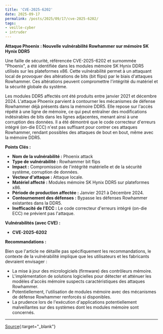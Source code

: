 ```yaml
---
title: 'CVE-2025-6202'
date: 2025-09-17
permalink: /posts/2025/09/17/cve-2025-6202/
tags:
- veille-cyber
- intruder
---
```

**Attaque Phoenix : Nouvelle vulnérabilité Rowhammer sur mémoire SK Hynix DDR5**

Une faille de sécurité, référencée CVE-2025-6202 et surnommée "Phoenix", a été identifiée dans les modules mémoire SK Hynix DDR5 utilisés sur les plateformes x86. Cette vulnérabilité permet à un attaquant local de provoquer des altérations de bits (bit flips) par le biais d'attaques Rowhammer. Ces altérations peuvent compromettre l'intégrité du matériel et la sécurité globale du système.

Les modules DDR5 affectés ont été produits entre janvier 2021 et décembre 2024. L'attaque Phoenix parvient à contourner les mécanismes de défense Rowhammer déjà présents dans la mémoire DDR5. Elle repose sur l'accès répété à une ligne de mémoire, ce qui peut entraîner des modifications indésirables de bits dans les lignes adjacentes, menant ainsi à une corruption des données. Il a été démontré que le code correcteur d'erreurs intégré (on-die ECC) n'est pas suffisant pour contrer ces attaques Rowhammer, rendant possibles des attaques de bout en bout, même avec la mémoire DDR5.

**Points Clés :**

*   **Nom de la vulnérabilité :** Phoenix attack
*   **Type de vulnérabilité :** Rowhammer bit flips
*   **Impact :** Compromission de l'intégrité matérielle et de la sécurité système, corruption de données.
*   **Vecteur d'attaque :** Attaque locale.
*   **Matériel affecté :** Modules mémoire SK Hynix DDR5 sur plateformes x86.
*   **Période de production affectée :** Janvier 2021 à Décembre 2024.
*   **Contournement des défenses :** Bypasse les défenses Rowhammer existantes dans la DDR5.
*   **Inefficacité de l'ECC :** Le code correcteur d'erreurs intégré (on-die ECC) ne prévient pas l'attaque.

**Vulnérabilités (avec CVE) :**

*   **CVE-2025-6202**

**Recommandations :**

Bien que l'article ne détaille pas spécifiquement les recommandations, le contexte de la vulnérabilité implique que les utilisateurs et les fabricants devraient envisager :

*   La mise à jour des micrologiciels (firmware) des contrôleurs mémoire.
*   L'implémentation de solutions logicielles pour détecter et atténuer les modèles d'accès mémoire suspects caractéristiques des attaques Rowhammer.
*   Potentiellement, l'utilisation de modules mémoire avec des mécanismes de défense Rowhammer renforcés si disponibles.
*   La prudence lors de l'exécution d'applications potentiellement malveillantes sur des systèmes dont les modules mémoire sont concernés.

---
[Source](https://cvemon.intruder.io/cves/CVE-2025-6202){:target="_blank"}
